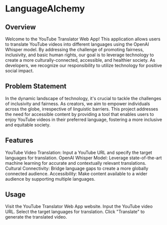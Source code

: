 # LanguageAlchemy

## Overview
Welcome to the YouTube Translator Web App! This application allows users to translate YouTube videos into different languages using the OpenAI Whisper model. By addressing the challenge of promoting fairness, inclusivity, and basic human rights, our goal is to leverage technology to create a more culturally-connected, accessible, and healthier society. As developers, we recognize our responsibility to utilize technology for positive social impact.

## Problem Statement
In the dynamic landscape of technology, it's crucial to tackle the challenges of inclusivity and fairness. As creators, we aim to empower individuals across the globe, irrespective of linguistic barriers. This project addresses the need for accessible content by providing a tool that enables users to enjoy YouTube videos in their preferred language, fostering a more inclusive and equitable society.

## Features
YouTube Video Translation: Input a YouTube URL and specify the target languages for translation.
OpenAI Whisper Model: Leverage state-of-the-art machine learning for accurate and contextually relevant translations.
Cultural Connectivity: Bridge language gaps to create a more globally connected audience.
Accessibility: Make content available to a wider audience by supporting multiple languages.

## Usage
Visit the YouTube Translator Web App website.
Input the YouTube video URL.
Select the target languages for translation.
Click "Translate" to generate the translated video.
